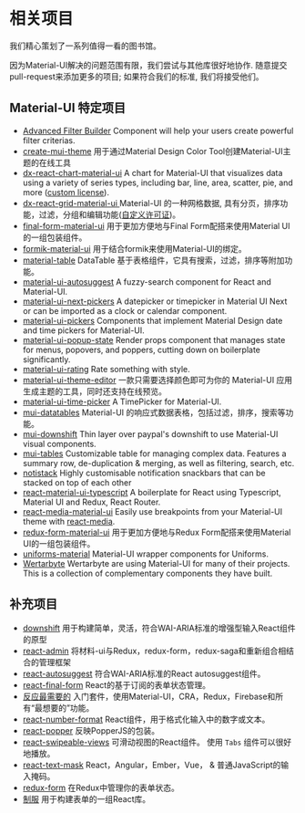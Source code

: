 # 相关项目

<p class="description">我们精心策划了一系列值得一看的图书馆。</p>

因为Material-UI解决的问题范围有限，我们尝试与其他库很好地协作. 随意提交pull-request来添加更多的项目; 如果符合我们的标准, 我们将接受他们。

## Material-UI 特定项目

- [Advanced Filter Builder](https://github.com/logipro/logi-filter-builder) Component will help your users create powerful filter criterias.
- [create-mui-theme](https://react-theming.github.io/create-mui-theme/) 用于通过Material Design Color Tool创建Material-UI主题的在线工具
- [dx-react-chart-material-ui](https://devexpress.github.io/devextreme-reactive/react/chart/) A chart for Material-UI that visualizes data using a variety of series types, including bar, line, area, scatter, pie, and more ([custom license](https://js.devexpress.com/licensing/)).
- [ dx-react-grid-material-ui ](https://devexpress.github.io/devextreme-reactive/react/grid/) Material-UI 的一种网格数据, 具有分页，排序功能，过滤，分组和编辑功能([自定义许可证](https://js.devexpress.com/licensing/))。
- [final-form-material-ui](https://github.com/Deadly0/final-form-material-ui) 用于更加方便地与Final Form配搭来使用Material UI的一组包装组件。
- [formik-material-ui](https://github.com/stackworx/formik-material-ui) 用于结合formik来使用Material-UI的绑定。
- [material-table](https://github.com/mbrn/material-table) DataTable 基于表格组件，它具有搜索，过滤，排序等附加功能。
- [material-ui-autosuggest](https://github.com/plan-three/material-ui-autosuggest) A fuzzy-search component for React and Material-UI.
- [material-ui-next-pickers](https://github.com/chingyawhao/material-ui-next-pickers) A datepicker or timepicker in Material UI Next or can be imported as a clock or calendar component.
- [material-ui-pickers](https://github.com/dmtrKovalenko/material-ui-pickers) Components that implement Material Design date and time pickers for Material-UI.
- [material-ui-popup-state](https://github.com/jcoreio/material-ui-popup-state) Render props component that manages state for menus, popovers, and poppers, cutting down on boilerplate significantly.
- [material-ui-rating](https://github.com/TeamWertarbyte/material-ui-rating) Rate something with style.
- [material-ui-theme-editor](https://in-your-saas.github.io/material-ui-theme-editor/) 一款只需要选择颜色即可为你的 Material-UI 应用生成主题的工具，同时还支持在线预览。
- [material-ui-time-picker](https://github.com/TeamWertarbyte/material-ui-time-picker) A TimePicker for Material-UI.
- [mui-datatables](https://github.com/gregnb/mui-datatables) Material-UI 的响应式数据表格，包括过滤，排序，搜索等功能。
- [mui-downshift](https://github.com/techniq/mui-downshift) Thin layer over paypal's downshift to use Material-UI visual components.
- [mui-tables](https://parkerself.gitbook.io/mui-table/) Customizable table for managing complex data. Features a summary row, de-duplication & merging, as well as filtering, search, etc.
- [notistack](https://github.com/iamhosseindhv/notistack) Highly customisable notification snackbars that can be stacked on top of each other
- [react-material-ui-typescript](https://github.com/goemen/react-material-ui-typescript) A boilerplate for React using Typescript, Material UI and Redux, React Router.
- [react-media-material-ui](https://github.com/jcoreio/react-media-material-ui) Easily use breakpoints from your Material-UI theme with [react-media](https://github.com/ReactTraining/react-media).
- [redux-form-material-ui](https://github.com/erikras/redux-form-material-ui) 用于更加方便地与Redux Form配搭来使用Material UI的一组包装组件。
- [uniforms-material](https://github.com/vazco/uniforms/tree/master/packages/uniforms-material) Material-UI wrapper components for Uniforms.
- [Wertarbyte](https://mui.wertarbyte.com/) Wertarbyte are using Material-UI for many of their projects. This is a collection of complementary components they have built.

## 补充项目

- [downshift](https://github.com/paypal/downshift) 用于构建简单，灵活，符合WAI-ARIA标准的增强型输入React组件的原型
- [react-admin](https://github.com/marmelab/react-admin) 将材料-ui与Redux，redux-form，redux-saga和重新组合相结合的管理框架
- [react-autosuggest](https://github.com/moroshko/react-autosuggest) 符合WAI-ARIA标准的React autosuggest组件。
- [react-final-form](https://github.com/final-form/react-final-form#material-ui-10) React的基于订阅的表单状态管理。
- [反应最需要的](https://github.com/TarikHuber/react-most-wanted) 入门套件，使用Material-UI，CRA，Redux，Firebase和所有“最想要的”功能。
- [react-number-format](https://github.com/s-yadav/react-number-format) React组件，用于格式化输入中的数字或文本。
- [react-popper](https://github.com/FezVrasta/react-popper) 反映PopperJS的包装。
- [react-swipeable-views](https://github.com/oliviertassinari/react-swipeable-views) 可滑动视图的React组件。 使用 `Tabs` 组件可以很好地播放。
- [react-text-mask](https://github.com/text-mask/text-mask) React，Angular，Ember，Vue， & 普通JavaScript的输入掩码。
- [redux-form](https://redux-form.com/7.3.0/examples/material-ui/) 在Redux中管理你的表单状态。
- [制服](https://github.com/vazco/uniforms) 用于构建表单的一组React库。